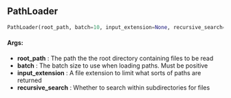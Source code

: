 ## PathLoader
```python
PathLoader(root_path, batch=10, input_extension=None, recursive_search=True)
```


#### Args:

* **root_path** :  The path the the root directory containing files to be read
* **batch** :  The batch size to use when loading paths. Must be positive
* **input_extension** :  A file extension to limit what sorts of paths are returned
* **recursive_search** :  Whether to search within subdirectories for files